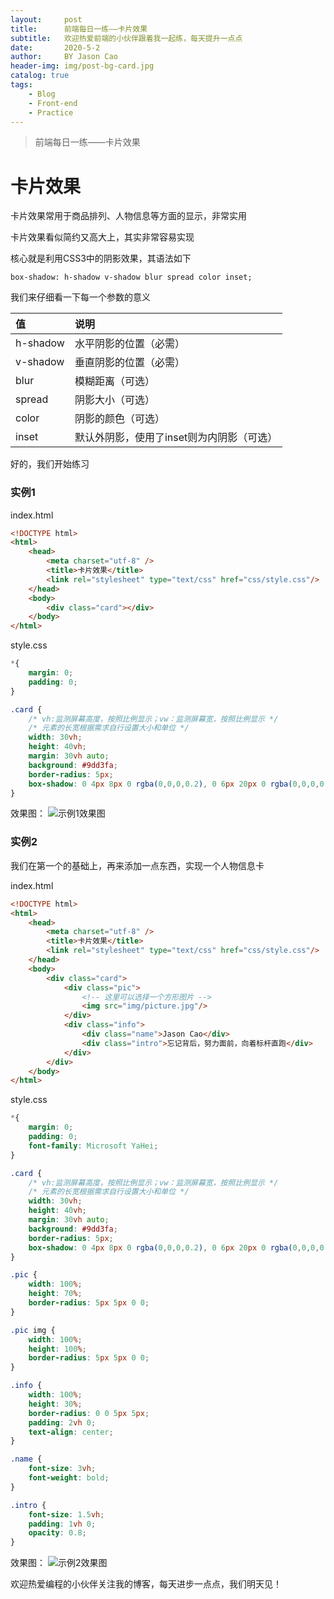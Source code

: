 ```yaml
---
layout:     post
title:      前端每日一练——卡片效果
subtitle:   欢迎热爱前端的小伙伴跟着我一起练，每天提升一点点
date:       2020-5-2
author:     BY Jason Cao
header-img: img/post-bg-card.jpg
catalog: true
tags:
    - Blog
    - Front-end
    - Practice
---
```


> 前端每日一练——卡片效果

# 卡片效果

卡片效果常用于商品排列、人物信息等方面的显示，非常实用

卡片效果看似简约又高大上，其实非常容易实现

核心就是利用CSS3中的阴影效果，其语法如下

```
box-shadow: h-shadow v-shadow blur spread color inset;
```

我们来仔细看一下每一个参数的意义

| 值  | 说明  |
| :------------ | :------------ |
| h-shadow  | 水平阴影的位置（必需）  |
| v-shadow  | 垂直阴影的位置（必需）  |
| blur  | 模糊距离（可选）  |
| spread  | 阴影大小（可选）  |
| color  | 阴影的颜色（可选）  |
| inset  | 默认外阴影，使用了inset则为内阴影（可选）  |

好的，我们开始练习

### 实例1
index.html
```html
<!DOCTYPE html>
<html>
	<head>
		<meta charset="utf-8" />
		<title>卡片效果</title>
		<link rel="stylesheet" type="text/css" href="css/style.css"/>
	</head>
	<body>
		<div class="card"></div>
	</body>
</html>
```

style.css
```css
*{
	margin: 0;
	padding: 0;
}

.card {
	/* vh:监测屏幕高度，按照比例显示；vw：监测屏幕宽，按照比例显示 */
	/* 元素的长宽根据需求自行设置大小和单位 */
	width: 30vh;
	height: 40vh;
	margin: 30vh auto;
	background: #9dd3fa;
	border-radius: 5px;
	box-shadow: 0 4px 8px 0 rgba(0,0,0,0.2), 0 6px 20px 0 rgba(0,0,0,0.19); 
}
```

效果图：
![示例1效果图](http://m.qpic.cn/psc?/V10DFE6N3uScTK/eUV4L3fpc9jygk8SN5vzkOxdTiyyU10prwxpL8cZwLk8u2Eub6YN59Ms7e*vBqHEpHvgOZkF*l72lRaWMV66ow!!/b&bo=ugNJAgAAAAADB9A!&rf=viewer_4)

### 实例2
我们在第一个的基础上，再来添加一点东西，实现一个人物信息卡

index.html
```html
<!DOCTYPE html>
<html>
	<head>
		<meta charset="utf-8" />
		<title>卡片效果</title>
		<link rel="stylesheet" type="text/css" href="css/style.css"/>
	</head>
	<body>
		<div class="card">
			<div class="pic">
				<!-- 这里可以选择一个方形图片 -->
				<img src="img/picture.jpg"/>
			</div>
			<div class="info">
				<div class="name">Jason Cao</div>
				<div class="intro">忘记背后，努力面前，向着标杆直跑</div>
			</div>
		</div>
	</body>
</html>
```

style.css
```css
*{
	margin: 0;
	padding: 0;
	font-family: Microsoft YaHei;
}

.card {
	/* vh:监测屏幕高度，按照比例显示；vw：监测屏幕宽，按照比例显示 */
	/* 元素的长宽根据需求自行设置大小和单位 */
	width: 30vh;
	height: 40vh;
	margin: 30vh auto;
	background: #9dd3fa;
	border-radius: 5px;
	box-shadow: 0 4px 8px 0 rgba(0,0,0,0.2), 0 6px 20px 0 rgba(0,0,0,0.19); 
}

.pic {
	width: 100%;
	height: 70%;
	border-radius: 5px 5px 0 0;
}

.pic img {
	width: 100%;
	height: 100%;
	border-radius: 5px 5px 0 0;
}

.info {
	width: 100%;
	height: 30%;
	border-radius: 0 0 5px 5px;
	padding: 2vh 0;
	text-align: center;
}

.name {
	font-size: 3vh;
	font-weight: bold;
}

.intro {
	font-size: 1.5vh;
	padding: 1vh 0;
	opacity: 0.8;
}
```

效果图：
![示例2效果图](http://m.qpic.cn/psc?/V10DFE6N3uScTK/eUV4L3fpc9jygk8SN5vzkE502iVrbzePtF5VqXjDGznGBEomm2YN7PdeXiepfgD5ERh.zSRN.YdiCitvGvlvwg!!/b&bo=UAP0AQAAAAADB4Q!&rf=viewer_4)

欢迎热爱编程的小伙伴关注我的博客，每天进步一点点，我们明天见！
